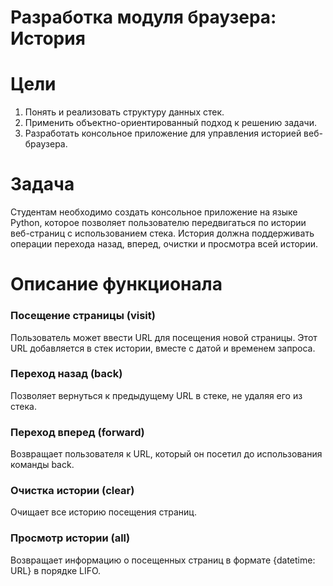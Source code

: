 # **Разработка модуля браузера: История**

# **Цели**

1. Понять и реализовать структуру данных стек.
2. Применить объектно-ориентированный подход к решению задачи.
3. Разработать консольное приложение для управления историей веб-браузера.

# **Задача**

Студентам необходимо создать консольное приложение на языке Python, которое позволяет пользователю передвигаться по истории веб-страниц с использованием стека. История должна поддерживать операции перехода назад, вперед, очистки и просмотра всей истории.

# **Описание функционала**

### **Посещение страницы (visit)**

Пользователь может ввести URL для посещения новой страницы. Этот URL добавляется в стек истории, вместе с датой и временем запроса.

### **Переход назад (back)**

Позволяет вернуться к предыдущему URL в стеке, не удаляя его из стека.

### **Переход вперед (forward)**

Возвращает пользователя к URL, который он посетил до использования команды back.

### Очистка истории (clear)

Очищает все историю посещения страниц.

### Просмотр истории (all)

Возвращает информацию о посещенных страниц в формате {datetime: URL} в порядке LIFO.
